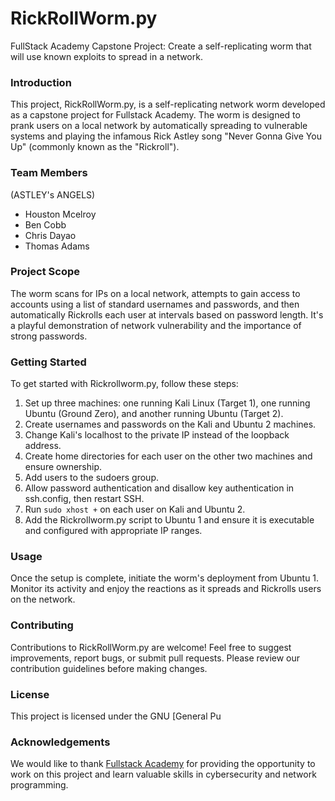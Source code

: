 # RickRollWorm.py
FullStack Academy Capstone Project: Create a self-replicating worm that will use known exploits to spread in a network.

### Introduction
This project, RickRollWorm.py, is a self-replicating network worm developed as a capstone project for Fullstack Academy. The worm is designed to prank users on a local network by automatically spreading to vulnerable systems and playing the infamous Rick Astley song "Never Gonna Give You Up" (commonly known as the "Rickroll").
### Team Members
(ASTLEY's ANGELS)
- Houston Mcelroy
- Ben Cobb
- Chris Dayao
- Thomas Adams
### Project Scope
The worm scans for IPs on a local network, attempts to gain access to accounts using a list of standard usernames and passwords, and then automatically Rickrolls each user at intervals based on password length. It's a playful demonstration of network vulnerability and the importance of strong passwords.
### Getting Started
To get started with Rickrollworm.py, follow these steps:
1. Set up three machines: one running Kali Linux (Target 1), one running Ubuntu (Ground Zero), and another running Ubuntu (Target 2).
2. Create usernames and passwords on the Kali and Ubuntu 2 machines.
3. Change Kali's localhost to the private IP instead of the loopback address.
4. Create home directories for each user on the other two machines and ensure ownership.
5. Add users to the sudoers group.
6. Allow password authentication and disallow key authentication in ssh.config, then restart SSH.
7. Run `sudo xhost +` on each user on Kali and Ubuntu 2.
8. Add the Rickrollworm.py script to Ubuntu 1 and ensure it is executable and configured with appropriate IP ranges.
### Usage
Once the setup is complete, initiate the worm's deployment from Ubuntu 1. Monitor its activity and enjoy the reactions as it spreads and Rickrolls users on the network.
### Contributing
Contributions to RickRollWorm.py are welcome! Feel free to suggest improvements, report bugs, or submit pull requests. Please review our contribution guidelines before making changes.
### License
This project is licensed under the GNU [General Pu
### Acknowledgements
We would like to thank [Fullstack Academy](https://www.fullstackacademy.com/) for providing the opportunity to work on this project and learn valuable skills in cybersecurity and network programming.
